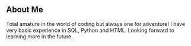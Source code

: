## About Me


Total amature in the world of coding but always one for adventure! I have very basic experience in SQL, Python and HTML. Looking forward to learning more in the future. 




